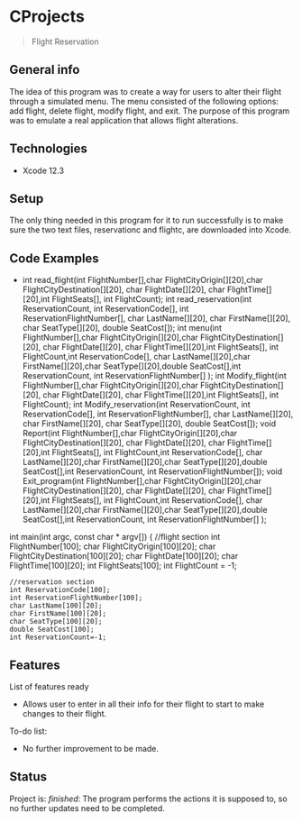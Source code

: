 # CProjects
> Flight Reservation

## General info
The idea of this program was to create a way for users to alter their flight through a simulated menu. The menu consisted of the following options: add flight, delete flight, modify flight, and exit. The purpose of this program was to emulate a real application that allows flight alterations.

## Technologies
* Xcode 12.3

## Setup
The only thing needed in this program for it to run successfully is to make sure the two text files, reservationc and flightc, are downloaded into Xcode.

## Code Examples
* int read_flight(int FlightNumber[],char FlightCityOrigin[][20],char FlightCityDestination[][20], char FlightDate[][20], char FlightTime[][20],int FlightSeats[], int FlightCount);
int read_reservation(int ReservationCount, int ReservationCode[], int ReservationFlightNumber[], char LastName[][20], char FirstName[][20], char SeatType[][20], double SeatCost[]);
int menu(int FlightNumber[],char FlightCityOrigin[][20],char FlightCityDestination[][20], char FlightDate[][20], char FlightTime[][20],int FlightSeats[], int FlightCount,int ReservationCode[], char LastName[][20],char FirstName[][20],char SeatType[][20],double SeatCost[],int ReservationCount, int ReservationFlightNumber[] );
int Modify_flight(int FlightNumber[],char FlightCityOrigin[][20],char FlightCityDestination[][20], char FlightDate[][20], char FlightTime[][20],int FlightSeats[], int FlightCount);
int Modify_reservation(int ReservationCount, int ReservationCode[], int ReservationFlightNumber[], char LastName[][20], char FirstName[][20], char SeatType[][20], double SeatCost[]);
void Report(int FlightNumber[],char FlightCityOrigin[][20],char FlightCityDestination[][20], char FlightDate[][20], char FlightTime[][20],int FlightSeats[], int FlightCount,int ReservationCode[], char LastName[][20],char FirstName[][20],char SeatType[][20],double SeatCost[],int ReservationCount, int ReservationFlightNumber[]);
void Exit_program(int FlightNumber[],char FlightCityOrigin[][20],char FlightCityDestination[][20], char FlightDate[][20], char FlightTime[][20],int FlightSeats[], int FlightCount,int ReservationCode[], char LastName[][20],char FirstName[][20],char SeatType[][20],double SeatCost[],int ReservationCount, int ReservationFlightNumber[] );

int main(int argc, const char * argv[])
{
  //flight section
    int FlightNumber[100];
    char FlightCityOrigin[100][20];
    char FlightCityDestination[100][20];
    char FlightDate[100][20];
    char FlightTime[100][20];
    int FlightSeats[100];
    int FlightCount = -1;
    
    
    
    //reservation section
    int ReservationCode[100];
    int ReservationFlightNumber[100];
    char LastName[100][20];
    char FirstName[100][20];
    char SeatType[100][20];
    double SeatCost[100];
    int ReservationCount=-1;
    
## Features
List of features ready 
* Allows user to enter in all their info for their flight to start to make changes to their flight.

To-do list:
* No further improvement to be made.

## Status
Project is: _finished_: The program performs the actions it is supposed to, so no further updates need to be completed.
